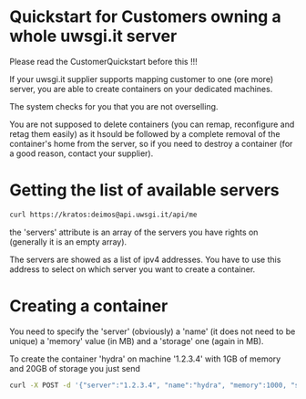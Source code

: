 Quickstart for Customers owning a whole uwsgi.it server
=======================================================

Please read the CustomerQuickstart before this !!!

If your uwsgi.it supplier supports mapping customer to one (ore more) server, you are able to create containers on your dedicated machines.

The system checks for you that you are not overselling.

You are not supposed to delete containers (you can remap, reconfigure and retag them easily) as it hsould be followed by a complete removal of the container's home from the server, so if you need to destroy a container (for a good reason, contact your supplier).


Getting the list of available servers
=====================================

```sh
curl https://kratos:deimos@api.uwsgi.it/api/me
```

the 'servers' attribute is an array of the servers you have rights on (generally it is an empty array).

The servers are showed as a list of ipv4 addresses. You have to use this address to select on which server you want to create a container.


Creating a container
====================

You need to specify the 'server' (obviously) a 'name' (it does not need to be unique) a 'memory' value (in MB) and a 'storage' one (again in MB).

To create the container 'hydra' on machine '1.2.3.4' with 1GB of memory and 20GB of storage you just send

```sh
curl -X POST -d '{"server":"1.2.3.4", "name":"hydra", "memory":1000, "storage":20000}' https://kratos:deimos@api.uwsgi.it/api/containers
```
